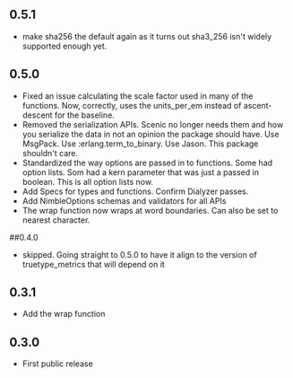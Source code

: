 
## 0.5.1
  * make sha256 the default again as it turns out sha3_256 isn't widely supported enough yet.

## 0.5.0
  * Fixed an issue calculating the scale factor used in many of the functions. Now, correctly, uses the units_per_em instead of ascent-descent for the baseline.
  * Removed the serialization APIs. Scenic no longer needs them and how you serialize the data in not an opinion the package should have. Use MsgPack. Use :erlang.term_to_binary. Use Jason. This package shouldn't care.
  * Standardized the way options are passed in to functions. Some had option lists. Som had a kern parameter that was just a passed in boolean. This is all option lists now.
  * Add Specs for types and functions. Confirm Dialyzer passes.
  * Add NimbleOptions schemas and validators for all APIs
  * The wrap function now wraps at word boundaries. Can also be set to nearest character.


##0.4.0
  * skipped. Going straight to 0.5.0 to have it align to the version of truetype_metrics that will depend on it

## 0.3.1

* Add the wrap function

## 0.3.0

* First public release